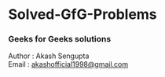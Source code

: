 # Solved-GfG-Problems
### Geeks for Geeks solutions

Author : Akash Sengupta\
Email  : akashofficial1998@gmail.com
